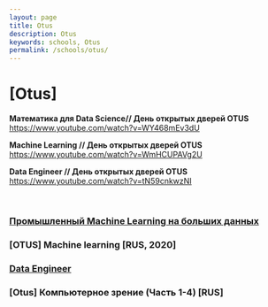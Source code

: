 ```yaml
---
layout: page
title: Otus
description: Otus
keywords: schools, Otus
permalink: /schools/otus/
---
```


# [Otus]

**Математика для Data Science// День открытых дверей OTUS**  
https://www.youtube.com/watch?v=WY468mEv3dU

**Machine Learning // День открытых дверей OTUS**  
https://www.youtube.com/watch?v=WmHCUPAVg2U

**Data Engineer // День открытых дверей OTUS**  
https://www.youtube.com/watch?v=tN59cnkwzNI

<br/>

### [Промышленный Machine Learning на больших данных](/schools/otus/production-ml-on-bigdata/)

### [OTUS] Machine learning [RUS, 2020]

### [Data Engineer](/schools/otus/data-engineer/)

### [Otus] Компьютерное зрение (Часть 1-4) [RUS]
